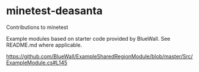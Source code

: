 minetest-deasanta
=================

Contributions to minetest

Example modules based on starter code provided by BlueWall. See README.md where applicable.

https://github.com/BlueWall/ExampleSharedRegionModule/blob/master/Src/ExampleModule.cs#L145